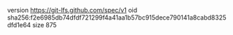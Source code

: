 version https://git-lfs.github.com/spec/v1
oid sha256:f2e6985db74dfdf721299f4a41aa1b57bc915dece790141a8cabd8325dfd1e64
size 875
